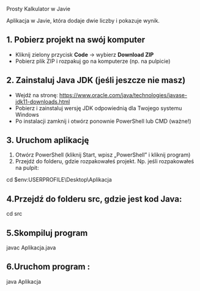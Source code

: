 Prosty Kalkulator w Javie

  Aplikacja w Javie, która dodaje dwie liczby i pokazuje wynik.



## 1. Pobierz projekt na swój komputer

- Kliknij zielony przycisk **Code** -> wybierz **Download ZIP**
- Pobierz plik ZIP i rozpakuj go na komputerze (np. na pulpicie)



## 2. Zainstaluj Java JDK (jeśli jeszcze nie masz)

- Wejdź na stronę: https://www.oracle.com/java/technologies/javase-jdk11-downloads.html
- Pobierz i zainstaluj wersję JDK odpowiednią dla Twojego systemu Windows
- Po instalacji zamknij i otwórz ponownie PowerShell lub CMD (ważne!)



## 3. Uruchom aplikację

1. Otwórz PowerShell (kliknij Start, wpisz „PowerShell” i kliknij program)
2. Przejdź do folderu, gdzie rozpakowałeś projekt. Np. jeśli rozpakowałeś na pulpit:

cd $env:USERPROFILE\Desktop\Aplikacja


## 4.Przejdź do folderu src, gdzie jest kod Java:

cd src

## 5.Skompiluj program

javac Aplikacja.java

## 6.Uruchom program :
java Aplikacja
  





